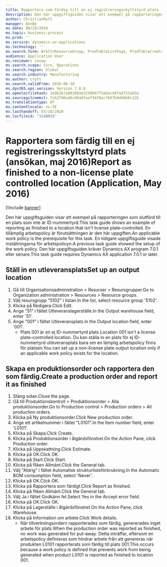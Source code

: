 ```yaml
---
title: Rapportera som färdig till en ej registreringsskyltstyrd plats (ansökan, maj 2016)
description: Den här uppgiftsguiden visar ett exempel på rapporteringen som slutförd till en plats som inte är ID-nummertyrd.
author: ChristianRytt
manager: AnnBe
ms.date: 08/29/2018
ms.topic: business-process
ms.prod: ''
ms.service: dynamics-ax-applications
ms.technology: ''
ms.search.form: WrkCtrResourceGroup, ProdTableListPage, ProdTableCreate, InventItemIdLookupPurchase, ProdParmCostEstimation, ProdParmStartUp, ProdParmReportFinished, WHSWorkTable
audience: Application User
ms.reviewer: josaw
ms.search.scope: Core, Operations
ms.search.region: Global
ms.search.industry: Manufacturing
ms.author: crytt
ms.search.validFrom: 2016-06-30
ms.dyn365.ops.version: Version 7.0.0
ms.openlocfilehash: 2e96267a80160a63258b97f2e6ac49fad753a93a
ms.sourcegitcommit: fcb27d6a46cd544feef34f6ec7607bdd46b0c12b
ms.translationtype: HT
ms.contentlocale: sv-SE
ms.lasthandoff: 03/18/2020
ms.locfileid: "3148933"
---
```

# <a name="report-as-finished-to-a-non-license-plate-controlled-location--application-may-2016"></a><span data-ttu-id="02689-103">Rapportera som färdig till en ej registreringsskyltstyrd plats (ansökan, maj 2016)</span><span class="sxs-lookup"><span data-stu-id="02689-103">Report as finished to a non-license plate controlled location  (Application, May 2016)</span></span>

[!include [banner](../../includes/banner.md)]

<span data-ttu-id="02689-104">Den här uppgiftsguiden visar ett exempel på rapporteringen som slutförd till en plats som inte är ID-nummertyrd.</span><span class="sxs-lookup"><span data-stu-id="02689-104">This task guide shows an example of reporting as finished to a location that isn't license plate–controlled.</span></span> <span data-ttu-id="02689-105">En tillämplig arbetspolicy är förutsättningen är den här uppgiften.</span><span class="sxs-lookup"><span data-stu-id="02689-105">An applicable work policy is the prerequisite for this task.</span></span> <span data-ttu-id="02689-106">En tidigare uppgiftsguide visade inställningarna för arbetspolicyn.</span><span class="sxs-lookup"><span data-stu-id="02689-106">A previous task guide showed the setup of the work policy.</span></span> <span data-ttu-id="02689-107">Den här uppgiftsguiden kräver Dynamics AX program 7.0.1 eller senare.</span><span class="sxs-lookup"><span data-stu-id="02689-107">This task guide requires Dynamics AX application 7.0.1 or later.</span></span>




## <a name="set-up-an-output-location"></a><span data-ttu-id="02689-108">Ställ in en utleveransplats</span><span class="sxs-lookup"><span data-stu-id="02689-108">Set up an output location</span></span>
1. <span data-ttu-id="02689-109">Gå till Organisationsadministration > Resurser > Resursgrupper.</span><span class="sxs-lookup"><span data-stu-id="02689-109">Go to Organization administration > Resources > Resource groups.</span></span>
2. <span data-ttu-id="02689-110">Välj resursgrupp "5102" i listan.</span><span class="sxs-lookup"><span data-stu-id="02689-110">In the list, select resource group '5102'.</span></span>
3. <span data-ttu-id="02689-111">Klicka på Redigera.</span><span class="sxs-lookup"><span data-stu-id="02689-111">Click Edit.</span></span>
4. <span data-ttu-id="02689-112">Ange "51" i fältet Utleveranslagerställe.</span><span class="sxs-lookup"><span data-stu-id="02689-112">In the Output warehouse field, enter '51'.</span></span>
5. <span data-ttu-id="02689-113">Ange "001" i fältet Utleveransplats.</span><span class="sxs-lookup"><span data-stu-id="02689-113">In the Output location field, enter '001'.</span></span>
    * <span data-ttu-id="02689-114">Plats 001 är en ej ID-nummertyrd plats.</span><span class="sxs-lookup"><span data-stu-id="02689-114">Location 001 isn't a license plate–controlled location.</span></span> <span data-ttu-id="02689-115">Du kan ställa in en plats för ej ID-nummertyrd utleveransplats bara om en lämplig arbetspolicy finns för platsen.</span><span class="sxs-lookup"><span data-stu-id="02689-115">You can set up a non–license plate output location only if an applicable work policy exists for the location.</span></span>  

## <a name="create-a-production-order-and-report-it-as-finished"></a><span data-ttu-id="02689-116">Skapa en produktionsorder och rapportera den som färdig.</span><span class="sxs-lookup"><span data-stu-id="02689-116">Create a production order and report it as finished</span></span>
1. <span data-ttu-id="02689-117">Stäng sidan.</span><span class="sxs-lookup"><span data-stu-id="02689-117">Close the page.</span></span>
2. <span data-ttu-id="02689-118">Gå till Produktionskontroll > Produktionsorder > Alla produktionsorder.</span><span class="sxs-lookup"><span data-stu-id="02689-118">Go to Production control > Production orders > All production orders.</span></span>
3. <span data-ttu-id="02689-119">Klicka på Ny produktionsorder.</span><span class="sxs-lookup"><span data-stu-id="02689-119">Click New production order.</span></span>
4. <span data-ttu-id="02689-120">Ange ett artikelnummer i fältet "L0101".</span><span class="sxs-lookup"><span data-stu-id="02689-120">In the Item number field, enter 'L0101'.</span></span>
5. <span data-ttu-id="02689-121">Klicka på Skapa.</span><span class="sxs-lookup"><span data-stu-id="02689-121">Click Create.</span></span>
6. <span data-ttu-id="02689-122">Klicka på Produktionsorder i åtgärdsfönstret.</span><span class="sxs-lookup"><span data-stu-id="02689-122">On the Action Pane, click Production order.</span></span>
7. <span data-ttu-id="02689-123">Klicka på Uppskattning.</span><span class="sxs-lookup"><span data-stu-id="02689-123">Click Estimate.</span></span>
8. <span data-ttu-id="02689-124">Klicka på OK.</span><span class="sxs-lookup"><span data-stu-id="02689-124">Click OK.</span></span>
9. <span data-ttu-id="02689-125">Klicka på Start.</span><span class="sxs-lookup"><span data-stu-id="02689-125">Click Start.</span></span>
10. <span data-ttu-id="02689-126">Klicka på fliken Allmänt.</span><span class="sxs-lookup"><span data-stu-id="02689-126">Click the General tab.</span></span>
11. <span data-ttu-id="02689-127">Välj "Aldrig" i fältet Automatisk strukturlisteförbrukning.</span><span class="sxs-lookup"><span data-stu-id="02689-127">In the Automatic BOM consumption field, select 'Never'.</span></span>
12. <span data-ttu-id="02689-128">Klicka på OK.</span><span class="sxs-lookup"><span data-stu-id="02689-128">Click OK.</span></span>
13. <span data-ttu-id="02689-129">Klicka på Rapportera som färdigt.</span><span class="sxs-lookup"><span data-stu-id="02689-129">Click Report as finished.</span></span>
14. <span data-ttu-id="02689-130">Klicka på fliken Allmänt.</span><span class="sxs-lookup"><span data-stu-id="02689-130">Click the General tab.</span></span>
15. <span data-ttu-id="02689-131">Välj Ja i fältet Godkänn fel.</span><span class="sxs-lookup"><span data-stu-id="02689-131">Select Yes in the Accept error field.</span></span>
16. <span data-ttu-id="02689-132">Klicka på OK.</span><span class="sxs-lookup"><span data-stu-id="02689-132">Click OK.</span></span>
17. <span data-ttu-id="02689-133">Klicka på Lagerställe i åtgärdsfönstret.</span><span class="sxs-lookup"><span data-stu-id="02689-133">On the Action Pane, click Warehouse.</span></span>
18. <span data-ttu-id="02689-134">Klicka på Information om arbete.</span><span class="sxs-lookup"><span data-stu-id="02689-134">Click Work details.</span></span>
    * <span data-ttu-id="02689-135">När tillverkningsordern rapporterades som färdig, genererades inget arbete för plats.</span><span class="sxs-lookup"><span data-stu-id="02689-135">When the production order was reported as finished, no work was generated for put-away.</span></span> <span data-ttu-id="02689-136">Detta inträffar, eftersom en arbetspolicy definieras som hindrar arbete från att genereras när produkten L0101 rapporterats som färdig till plats 001.</span><span class="sxs-lookup"><span data-stu-id="02689-136">This occurs because a work policy is defined that prevents work from being generated when product L0101 is reported as finished to location 001.</span></span>  

